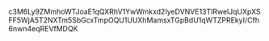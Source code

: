c3M6Ly9ZMmhoWTJoaE1qQXRhV1YwWmkxd2IyeDVNVE13TlRwelJqUXpXSFF5WjA5T2NXTm5SbGcxTmpOQU1UUXhMamsxTGpBdU1qWTZPREkyI/Cfh6nwn4eqREVfMDQK